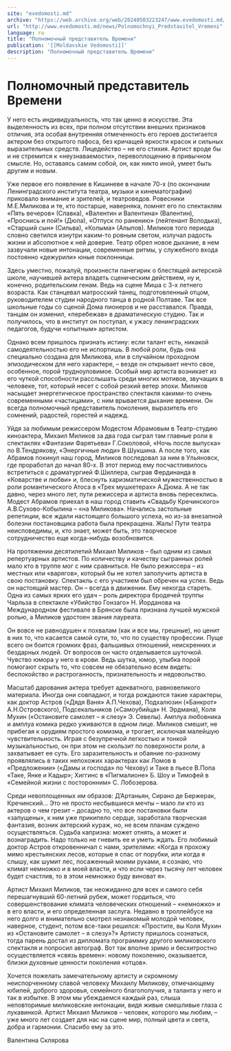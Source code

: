 ```yaml
---
site: "evedomosti.md"
archive: "https://web.archive.org/web/20240503223247/www.evedomosti.md/news/Polnomochnyi_Predstavitel_Vremeni?ysclid=lvr8vsdbjy644207469"
url: "http://www.evedomosti.md/news/Polnomochnyi_Predstavitel_Vremeni"
language: ru
title: "Полномочный представитель Времени"
publication: '[[Moldavskie Vedomosti]]'
description: "Полномочный представитель Времени"
---
```


# Полномочный представитель Времени

У него есть индивидуальность, что так ценно в искусстве. Эта выделенность из всех, при полном отсутствии внешних признаков отличия, эта особая внутренняя отмеченность его героев достигается актером без открытого пафоса, без кричащей яркости красок и сильных выразительных средств. Лицедейство – не его стихия. Артист вроде бы и не стремится к «неузнаваемости», перевоплощению в привычном смысле. Но, оставаясь самим собой, он, как никто иной, умеет быть другим и новым.

Уже первое его появление в Кишиневе в начале 70-х (по окончании Ленинградского института театра, музыки и кинематографии) приковало внимание и зрителей, и театроведов. Ровесники М.Е.Миликова и те, кто постарше, наверняка, помнят его по спектаклям «Пять вечеров» (Славка), «Валентин и Валентина» (Валентин), «Проснись и пой!» (Дюла), «Отпуск по ранению» (лейтенант Володька), «Старший сын» (Сильва), «Колыма» (Алыпов). Миликов того периода словно светился изнутри каким-то ровным светом, излучал радость жизни и абсолютное к ней доверие. Театр обрел новое дыхание, в нем зазвучали новые интонации, современные ритмы, у служебного входа постоянно «дежурили» юные поклонницы.

Здесь уместно, пожалуй, произнести панегирик о блестящей актерской школе, научившей актера владеть сценическим действием, ну и, конечно, родительским генам. Ведь на сцене Миша с 3-х летнего возраста. Как станцевал матросский танец, подготовленный отцом, руководителем студии народного танца в родной Полтаве. Так все школьные годы со сценой Дома пионеров и не расставался. Правда, танцам он изменил, «перебежав» в драматическую студию. Так и получилось, что в институт он поступал, к ужасу ленинградских педагогов, будучи «опытным» артистом.

Однако всем пришлось признать истину: если талант есть, никакой самодеятельностью его не испортишь. В любой роли, будь она специально создана для Миликова, или в случайном проходном эпизодическом для него характере, – везде он открывает нечто свое, особенное, порой трудноуловимое. Особый мир артиста возникает из его чуткой способности расслышать среди многих мотивов, звучащих в человеке, тот, который несет с собой резкий ветер эпохи. Миликов насыщает энергетическое пространство спектакля какими-то очень современными «частицами», с ним врывается дыхание времени. Он всегда полномочный представитель поколения, выразитель его сомнений, радостей, горестей и надежд.

Уйдя за любимым режиссером Модестом Абрамовым в Театр-студию киноактера, Михаил Миликов за два года сыграл там главные роли в спектаклях «Фантазии Фарятьева» Г.Соколовой, «Ночь после выпуска» по В.Тендрякову, «Энергичные люди» В.Шукшина. А после того, как Абрамов покинул наш город, Миликов последовал за ним в Ульяновск, где проработал до начал 80-х. В этот период ему посчастливилось встретиться с драматургией Ф.Шиллера, сыграв Фердинанда в «Коварстве и любви» и, блеснуть харизматической мужественностью в роли романтического Атоса в «Трех мушкетерах» А.Дюма. А не так давно, через много лет, пути режиссера и артиста вновь пересеклись. Модест Абрамов приехал в наш город ставить «Свадьбу Кречинского» А.В.Сухово-Кобылина – «на Миликова». Начались застольные репетиции, все ждали настоящего большого успеха, но из-за внезапной болезни постановщика работа была прекращена. Жаль! Пути театра неисповедимы, и, кто знает, может быть, это творческое сотрудничество еще когда-нибудь возобновится.

На протяжении десятилетий Михаил Миликов – был одним из самых репертуарных артистов. По количеству и качеству сыгранных ролей мало кто в труппе мог с ним сравниться. Не было режиссера – из местных или «варягов», который бы не хотел заполучить артиста в свою постановку. Спектакль с его участием был обречен на успех. Ведь он настоящий мастер. Он – всегда в движении. Ему некогда стареть. Одна из самых ярких его удач – роль директора бродячей труппы Чарльза в спектакле «Убийство Гонзаго» Н. Йорданова на Международном фестивале в Брянске была признана лучшей мужской ролью, а Миликов удостоен звания лауреата.

Он вовсе не равнодушен к похвалам (как и все мы, грешные), но ценит в них то, что касается самой сути, то, что по существу профессии. Пуще всего он боится громких фраз, фальшивых отношений, неискренних и бездарных людей. От вопросов он часто отделывается шуточкой. Чувство юмора у него в крови. Ведь шутка, юмор, улыбка порой помогают скрыть то, что совсем не обязательно всем видеть: беспокойство и растроганность, признательность и недовольство.

Масштаб дарования актера требует адекватного, равновеликого материала. Иногда они совпадают, и тогда рождаются такие характеры, как доктор Астров («Дядя Ваня» А.П.Чехова), Подхалюзин («Банкрот» А.Н.Островского), Подсекальников («Самоубийца» Н. Эрдмана), Коля Мухин («Остановите самолет – я слезу» Э. Севелы). Амплуа любовника и амплуа комика редко уживаются в одном лице. Миликов смешит, не прибегая к орудиям простого комизма, и трогает, исключая малейшую чувствительность. Играя с безупречной легкостью и тонкой музыкальностью, он при этом не скользит по поверхности роли, а захватывает ее суть. Его заразительность и обаяние по-разному проявлялись в таких непохожих характерах как Ломов в «Предложении» («Дамы и господа» по Чехову) и Таке в пьесе В.Попа «Таке, Янке и Кадыр»; Хиггинс в «Пигмалионе» Б. Шоу и Тимофей в «Семейной жизни с посторонним» С. Лобозерова.

Среди невоплощенных им образов: Д’Артаньян, Сирано де Бержерак, Кречинский… Это не просто несбывшиеся мечты – мало ли кто из актеров о чем грезит – досадно то, что все постановки были «запущены», к ним уже прикипело сердце, заработала творческая фантазия, возник актерский кураж, но, не всем планам суждено осуществляться. Судьба капризна: может отнять, а может и вознаградить. Надо только не гневить ее и уметь ждать. Его любимый доктор Астров откровенничал с нами, зрителями: «Когда я прохожу мимо крестьянских лесов, которые я спас от порубки, или когда я слышу, как шумит лес, посаженный моими руками, я сознаю, что климат немножко и в моей власти, и что если через тысячу лет человек будет счастлив, то в этом немножко буду виноват я».

Артист Михаил Миликов, так неожиданно для всех и самого себя перешагнувший 60-летний рубеж, может гордиться, что совершенствование климата человеческих отношений – «немножко» и в его власти, и его определенная заслуга. Недавно в троллейбусе на него долго и внимательно смотрел незнакомый молодой человек, наверное, студент, потом все-таки решился: «Простите, вы Коля Мухин из «Остановите самолет – я слезу»?» Артисту пришлось сознаться, тогда парень достал из дипломата программку другого миликовского спектакля и попросил автограф. Вот так вполне зримо и бесхитростно осуществляется «связь времен»: новому поколению, оказывается, близки духовные ценности поколения «отцов».

Хочется пожелать замечательному артисту и скромному неиспорченному славой человеку Михаилу Миликову, отмечающему юбилей, доброго здоровья, семейного благополучия, а таланта у него и так в избытке. В этом мы убеждаемся каждый раз, слыша неповторимые миликовские интонации, видя живые смешливые глаза с лукавинкой. Артист Михаил Миликов – человек, которого мы любим, – уже много лет создает для нас на сцене мир, полный цвета и света, добра и гармонии. Спасибо ему за это.

Валентина Склярова